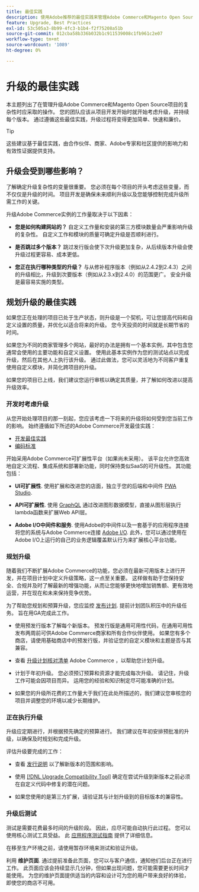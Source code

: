 ```yaml
---
title: 最佳实践
description: 使用Adobe推荐的最佳实践来管理Adobe Commerce和Magento Open Source项目的升级过程。
feature: Upgrade, Best Practices
exl-id: 53c505a3-8b99-4fc3-b1b4-f2f75208a51b
source-git-commit: 012cba58b336b032b1c911539008c1fb961c2e07
workflow-type: tm+mt
source-wordcount: '1089'
ht-degree: 0%

---
```


# 升级的最佳实践

本主题列出了在管理升级Adobe Commerce和Magento Open Source项目的复杂性时应采取的操作。 您的团队应该从项目开发开始时就开始考虑升级，并持续每个版本。 通过遵循这些最佳实践，升级过程将变得更加简单、快速和廉价。

>[!TIP]
>
>这些建议基于最佳实践，由合作伙伴、商家、Adobe专家和社区提供的影响力和有效性证据提供支持。

## 升级会受到哪些影响？

了解确定升级复杂性的变量很重要。 您必须在每个项目的开头考虑这些变量，而不仅仅是升级的时间。 项目开发是确保未来顺利升级以及您能够控制完成升级所需工作的关键。

升级Adobe Commerce实例的工作量取决于以下因素：

- **您是如何构建网站的？** 自定义工作量和安装的第三方模块数量会严重影响升级的复杂性。 自定义工作和模块的质量可确定升级是否顺利进行。

- **是否跳过多个版本？** 跳过发行版会使下次升级更加复杂，从后续版本升级会使升级过程更容易、成本更低。

- **您正在执行哪种类型的升级？** 与从修补程序版本（例如从2.4.2到2.4.3）之间的升级相比，升级到次要版本（例如从2.3.x到2.4.0）的范围更广。 安全升级是最容易实施的类型。

## 规划升级的最佳实践

如果您正在处理的项目已处于生产状态，则升级是一个契机，可让您提高代码和自定义设置的质量，并优化以适合将来的升级。 您今天投资的时间就是长期节省的时间。

如果您为不同的商家管理多个网站，最好的办法是拥有一个基本实例，其中包含您通常会使用的主要功能和自定义设置。 使用此基本实例作为您的测试站点以完成升级，然后在其他人上执行该升级。 通过此做法，您可以灵活地为不同客户重复使用自定义模块，并简化跨项目的升级。

如果您的项目已上线，我们建议您运行审核以确定其质量，并了解如何改进以提高升级效率。

### 开发时考虑升级

从您开始处理项目的那一刻起，您应该考虑一下将来的升级将如何受到您当前工作的影响。 始终遵循如下所述的Adobe Commerce开发最佳实践：

- [开发最佳实践](https://developer.adobe.com/commerce/php/best-practices/)
- [编码标准](https://developer.adobe.com/commerce/php/coding-standards/)

开始采用Adobe Commerce可扩展性平台（如果尚未采用）。 该平台允许您高效地自定义流程、集成系统和部署新功能，同时保持类似SaaS的可升级性。 其功能包括：

- **UI可扩展性**. 使用扩展和改进您的店面，独立于您的后端和中间件 [PWA Studio](https://developer.adobe.com/commerce/pwa-studio/).

- **API可扩展性**. 使用 [GraphQL](https://devdocs.magento.com/guides/v2.4/graphql/index.html) 通过改进图形数据模型，直接从图形层执行lambda函数来扩展Web API层。

- **Adobe I/O中间件和服务**. 使用Adobe的中间件以及一套基于的应用程序连接将您的系统与Adobe Commerce连接 [Adobe I/O](https://www.adobe.io/). 此外，您可以通过使用在Adobe I/O上运行的自己的业务逻辑覆盖默认行为来扩展核心平台功能。

### 规划升级

随着我们不断扩展Adobe Commerce的功能，您必须在最新可用版本上进行开发，并在项目计划中定义升级策略，这一点至关重要。 这样做有助于您保持安全、合规并及时了解最新的增强功能，从而让您能够更快地增加销售额、更有效地运营，并在现在和未来保持竞争优势。

为了帮助您规划和预算升级，您应监控 [发布计划](https://devdocs.magento.com/release). 提前计划团队积压中的升级任务。 旨在用GA完成此工作。

- 使用预发行版本了解每个新版本。 预发行版是通用可用性代码，在通用可用性发布两周前可供Adobe Commerce商家和所有合作伙伴使用。 如果您有多个商店，请使用基础商店中的预发行版，并验证您的自定义模块和主题是否与其兼容。

- 查看 [升级计划核对清单](https://support.magento.com/hc/en-us/articles/360057968951) Adobe Commerce ，以帮助您计划升级。

- 计划于年初升级。 您必须预订预算和资源才能完成每次升级。 请记住，升级工作可能会因项目而异。 运用您的经验和知识制定尽可能准确的计划。

- 如果您的升级所花费的工作量大于我们在此处所描述的，我们建议您审核您的项目并调整您的环境以减少长期维护。

### 正在执行升级

升级应定期进行，并根据预先确定的预算进行。 我们建议在年初安排预批准的升级，以确保及时规划和完成升级。

评估升级要完成的工作：

- 查看 [发行说明](https://devdocs.magento.com/guides/v2.4/release-notes/bk-release-notes.html) 以了解新版本的范围和影响。

- 使用 [[!DNL Upgrade Compatibility Tool]](../upgrade-compatibility-tool/overview.md) 确定在尝试升级到新版本之前必须在自定义代码中修复的潜在问题。

- 如果您使用的是第三方扩展，请验证其与计划升级到的目标版本的兼容性。

### 升级后测试

测试是需要花费最多时间的升级阶段。 因此，应尽可能自动执行此过程。 您可以使用核心测试工具受益。 此 [应用程序测试指南](https://developer.adobe.com/commerce/testing/guide/) 提供了详细信息。

在移至生产环境之前，请使用暂存环境来测试和验证升级。

利用 **维护页面**. 通过提前准备此页面，您可以与客户通信，通知他们后台正在进行工作。 此页面应该会持续显示几分钟，但如果出现问题，您可能需要更长时间才能使用。 为您的维护页面提供适当的内容和设计可为您的用户带来良好的体验，即使您的商店不可用。
